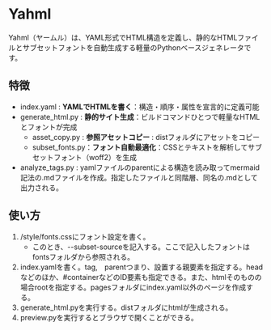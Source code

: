 # Yahml

Yahml（ヤームル）は、YAML形式でHTML構造を定義し、静的なHTMLファイルとサブセットフォントを自動生成する軽量のPythonベースジェネレータです。

## 特徴

- index.yaml : **YAMLでHTMLを書く**：構造・順序・属性を宣言的に定義可能
- generate_html.py : **静的サイト生成**：ビルドコマンドひとつで軽量なHTMLとフォントが完成
    - asset_copy.py : **参照アセットコピー** : distフォルダにアセットをコピー
    - subset_fonts.py：**フォント自動最適化**：CSSとテキストを解析してサブセットフォント（woff2）を生成
- analyze_tags.py : yamlファイルのparentによる構造を読み取ってmermaid記法の.mdファイルを作成。指定したファイルと同階層、同名の.mdとして出力される。

## 使い方
1. /style/fonts.cssにフォント設定を書く。
    - このとき、--subset-sourceを記入する。ここで記入したフォントはfontsフォルダから参照される。
2. index.yamlを書く。tag,　parentつまり、設置する親要素を指定する。headなどのほか、#containerなどのID要素も指定できる。また、htmlそのものの場合rootを指定する。pagesフォルダにindex.yaml以外のページを作成する。
3. generate_html.pyを実行する。distフォルダにhtmlが生成される。
4. preview.pyを実行するとブラウザで開くことができる。



